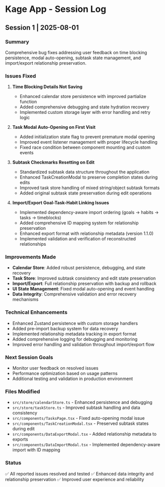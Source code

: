 # Kage App - Session Log

## Session 1 | 2025-08-01

### Summary
Comprehensive bug fixes addressing user feedback on time blocking persistence, modal auto-opening, subtask state management, and import/export relationship preservation.

### Issues Fixed
1. **Time Blocking Details Not Saving**
   - Enhanced calendar store persistence with improved partialize function
   - Added comprehensive debugging and state hydration recovery
   - Implemented custom storage layer with error handling and retry logic

2. **Task Modal Auto-Opening on First Visit**
   - Added initialization state flag to prevent premature modal opening
   - Improved event listener management with proper lifecycle handling
   - Fixed race condition between component mounting and custom events

3. **Subtask Checkmarks Resetting on Edit**
   - Standardized subtask data structure throughout the application
   - Enhanced TaskCreationModal to preserve completion states during edits
   - Improved task store handling of mixed string/object subtask formats
   - Added original subtask state preservation during edit operations

4. **Import/Export Goal-Task-Habit Linking Issues**
   - Implemented dependency-aware import ordering (goals → habits → tasks → timeblocks)
   - Added comprehensive ID mapping system for relationship preservation
   - Enhanced export format with relationship metadata (version 1.1.0)
   - Implemented validation and verification of reconstructed relationships

### Improvements Made
- **Calendar Store**: Added robust persistence, debugging, and state recovery
- **Task Store**: Improved subtask consistency and edit state preservation
- **Import/Export**: Full relationship preservation with backup and rollback
- **UI State Management**: Fixed modal auto-opening and event handling
- **Data Integrity**: Comprehensive validation and error recovery mechanisms

### Technical Enhancements
- Enhanced Zustand persistence with custom storage handlers
- Added pre-import backup system for data recovery
- Implemented relationship metadata tracking in export format
- Added comprehensive logging for debugging and monitoring
- Improved error handling and validation throughout import/export flow

### Next Session Goals
- Monitor user feedback on resolved issues
- Performance optimization based on usage patterns
- Additional testing and validation in production environment

### Files Modified
- `src/store/calendarStore.ts` - Enhanced persistence and debugging
- `src/store/taskStore.ts` - Improved subtask handling and data consistency
- `src/components/TasksPage.tsx` - Fixed auto-opening modal issue
- `src/components/TaskCreationModal.tsx` - Preserved subtask states during edit
- `src/components/DataExportModal.tsx` - Added relationship metadata to exports
- `src/components/DataImportModal.tsx` - Implemented dependency-aware import with ID mapping

### Status
✅ All reported issues resolved and tested
✅ Enhanced data integrity and relationship preservation
✅ Improved user experience and reliability